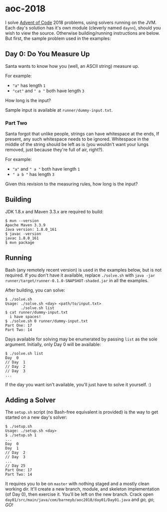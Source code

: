 # aoc-2018

I solve [Advent of Code](https://adventofcode.com/2018/) 2018 problems, using
solvers running on the JVM. Each day's solution has it's own module (cleverly
named `daynn`), should you wish to view the source. Otherwise building/running
instructions are below. But first, the sample problem used in the examples:

## Day 0: Do You Measure Up

Santa wants to know how you (well, an ASCII string) measure up.

For example:

-   `"a"` has length `1`
-   `"cat"` and `" a "` both have length `3`

How long is the input?

Sample input is available at `runner/dummy-input.txt`.

### Part Two

Santa forgot that unlike people, strings can have whitespace at the ends, If
present, any such whitespace needs to be ignored. Whitespace in the middle of
the string should be left as is (you wouldn't want your lungs removed, just
because they're full of air, right?).

For example:

-   `"a"` and `" a "` both have length `1`
-   `" a b "` has length `3`

Given this revision to the measuring rules, how long is the input?

## Building

JDK 1.8.x and Maven 3.3.x are required to build:

    $ mvn --version
    Apache Maven 3.3.9
    Java version: 1.8.0_161
    $ javac -version
    javac 1.8.0_161
    $ mvn package

## Running

Bash (any remotely recent version) is used in the examples below, but is not
required. If you don't have it available, replace `./solve.sh` with `java -jar
runner/target/runner-0.1.0-SNAPSHOT-shaded.jar` in all the examples.

After building, you can solve:

    $ ./solve.sh
    Usage: ./solve.sh <day> <path/to/input.txt>
           ./solve.sh list
    $ cat runner/dummy-input.txt
      i have spaces!
    $ ./solve.sh 0 runner/dummy-input.txt
    Part One: 17
    Part Two: 14

Days available for solving may be enumerated by passing `list` as the sole
argument. Initially, only Day 0 will be available:

    $ ./solve.sh list
    Day  0
    // Day  1
    // Day  2
    // Day  3
    ...

If the day you want isn't available, you'll just have to solve it yourself. :)

## Adding a Solver

The `setup.sh` script (no Bash-free equivalent is provided) is the way to get
started on a new day's solver:

    $ ./setup.sh
    Usage: ./setup.sh <day>
    $ ./setup.sh 1
    ...
    Day  0
    Day  1
    // Day  2
    // Day  3
    ...
    // Day 25
    Part One: 17
    Part Two: 14

It requires you to be on `master` with nothing staged and a mostly clean working
dir. It'll create a new branch, module, and skeleton implementation (of Day 0),
then exercise it. You'll be left on the new branch. Crack open
`day01/src/main/java/com/barneyb/aoc2018/day01/Day01.java` and _go, go, GO!_
